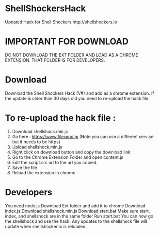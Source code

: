 # ShellShockersHack
Updated Hack for Shell Shockers http://shellshockers.io

# IMPORTANT FOR DOWNLOAD
DO NOT DOWNLOAD THE EXT FOLDER AND LOAD AS A CHROME EXTENSION. THAT FOLDER IS FOR DEVELOPERS.

# Download
Download the Shell Shockers Hack (V#) and add as a chrome extension.
If the update is older than 30 days old you need to re-upload the hack file.

# To re-upload the hack file :
1. Download shellshock.min.js
2. Go here : https://www.filesend.jp (Note you can use a different service but it needs to be https)
3. Upload shellshock.min.js
4. Right click on download button and copy the download link
5. Go to the Chrome Extension Folder and open content.js
6. Edit the script.src url to the url you copied.
7. Save the file
8. Reload the extension in chrome.

# Developers
You need node.js
Download Ext folder and add it to chrome
Download index.js
Download shellshock.min.js
Download start.bat
Make sure start, index, and shellshock are in the same folder
Run start.bat
You can now go the shellshock and use the hack. Any updates to the shellshock file will update when shellshocker.io is reloaded.
